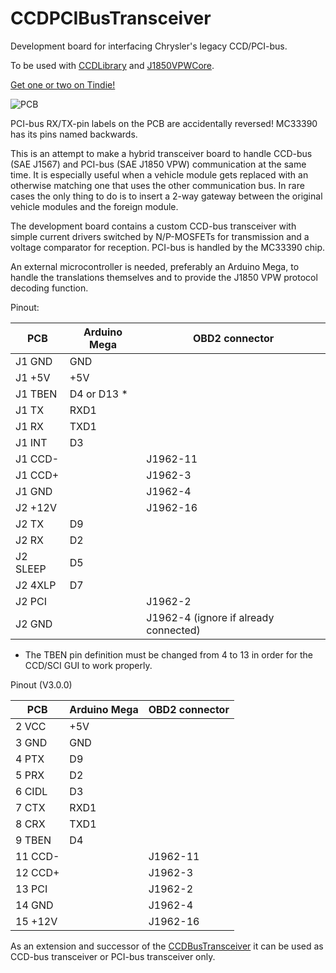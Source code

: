 # CCDPCIBusTransceiver
Development board for interfacing Chrysler's legacy CCD/PCI-bus.

To be used with [CCDLibrary](https://github.com/laszlodaniel/CCDLibrary) and [J1850VPWCore](https://github.com/laszlodaniel/J1850VPWCore).

[Get one or two on Tindie!](https://www.tindie.com/products/20980/)

![PCB](https://chryslerccdsci.files.wordpress.com/2021/04/img_20210416_120804_02.jpg)

PCI-bus RX/TX-pin labels on the PCB are accidentally reversed! MC33390 has its pins named backwards.

This is an attempt to make a hybrid transceiver board to handle CCD-bus (SAE J1567) and PCI-bus (SAE J1850 VPW) communication at the same time.
It is especially useful when a vehicle module gets replaced with an otherwise matching one that uses the other communication bus.
In rare cases the only thing to do is to insert a 2-way gateway between the original vehicle modules and the foreign module.

The development board contains a custom CCD-bus transceiver with simple current drivers switched by N/P-MOSFETs for transmission and a voltage comparator for reception.
PCI-bus is handled by the MC33390 chip.

An external microcontroller is needed, preferably an Arduino Mega, to handle the translations themselves and to provide the J1850 VPW protocol decoding function.

Pinout:

| PCB      | Arduino Mega | OBD2 connector                        |
|----------|--------------|---------------------------------------|
| J1 GND   | GND          |                                       |
| J1 +5V   | +5V          |                                       |
| J1 TBEN  | D4 or D13 *  |                                       |
| J1 TX    | RXD1         |                                       |
| J1 RX    | TXD1         |                                       |
| J1 INT   | D3           |                                       |
| J1 CCD-  |              | J1962-11                              |
| J1 CCD+  |              | J1962-3                               |
| J1 GND   |              | J1962-4                               |
| J2 +12V  |              | J1962-16                              |
| J2 TX    | D9           |                                       |
| J2 RX    | D2           |                                       |
| J2 SLEEP | D5           |                                       |
| J2 4XLP  | D7           |                                       |
| J2 PCI   |              | J1962-2                               |
| J2 GND   |              | J1962-4 (ignore if already connected) |

* The TBEN pin definition must be changed from 4 to 13 in order for the CCD/SCI GUI to work properly.

Pinout (V3.0.0)

| PCB      | Arduino Mega | OBD2 connector                        |
|----------|--------------|---------------------------------------|
|  2 VCC   | +5V          |                                       |
|  3 GND   | GND          |                                       |
|  4 PTX   | D9           |                                       |
|  5 PRX   | D2           |                                       |
|  6 CIDL  | D3           |                                       |
|  7 CTX   | RXD1         |                                       |
|  8 CRX   | TXD1         |                                       |
|  9 TBEN  | D4           |                                       |
| 11 CCD-  |              | J1962-11                              |
| 12 CCD+  |              | J1962-3                               |
| 13 PCI   |              | J1962-2                               |
| 14 GND   |              | J1962-4                               |
| 15 +12V  |              | J1962-16                              |

As an extension and successor of the [CCDBusTransceiver](https://github.com/laszlodaniel/CCDBusTransceiver) it can be used as CCD-bus transceiver or PCI-bus transceiver only.

